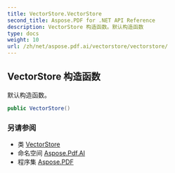 ```yaml
---
title: VectorStore.VectorStore
second_title: Aspose.PDF for .NET API Reference
description: VectorStore 构造函数。默认构造函数
type: docs
weight: 10
url: /zh/net/aspose.pdf.ai/vectorstore/vectorstore/
---
```

## VectorStore 构造函数

默认构造函数。

```csharp
public VectorStore()
```

### 另请参阅

* 类 [VectorStore](../)
* 命名空间 [Aspose.Pdf.AI](../../../aspose.pdf.ai/)
* 程序集 [Aspose.PDF](../../../)